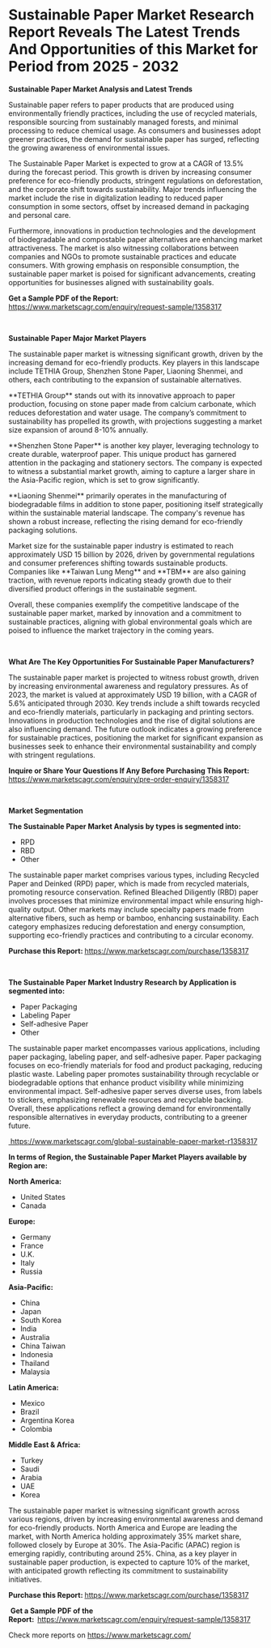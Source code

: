 <p><h1>Sustainable Paper Market Research Report Reveals The Latest Trends And Opportunities of this Market for Period from 2025 - 2032</h1></p><p><strong>Sustainable Paper Market Analysis and Latest Trends</strong></p>
<p><p>Sustainable paper refers to paper products that are produced using environmentally friendly practices, including the use of recycled materials, responsible sourcing from sustainably managed forests, and minimal processing to reduce chemical usage. As consumers and businesses adopt greener practices, the demand for sustainable paper has surged, reflecting the growing awareness of environmental issues.</p><p>The Sustainable Paper Market is expected to grow at a CAGR of 13.5% during the forecast period. This growth is driven by increasing consumer preference for eco-friendly products, stringent regulations on deforestation, and the corporate shift towards sustainability. Major trends influencing the market include the rise in digitalization leading to reduced paper consumption in some sectors, offset by increased demand in packaging and personal care.</p><p>Furthermore, innovations in production technologies and the development of biodegradable and compostable paper alternatives are enhancing market attractiveness. The market is also witnessing collaborations between companies and NGOs to promote sustainable practices and educate consumers. With growing emphasis on responsible consumption, the sustainable paper market is poised for significant advancements, creating opportunities for businesses aligned with sustainability goals.</p></p>
<p><strong>Get a Sample PDF of the Report:&nbsp;</strong> <a href="https://www.marketscagr.com/enquiry/request-sample/1358317?utm_campaign=3019&utm_medium=2&utm_source=Github&utm_content=ia&utm_term=31032025&utm_id=sustainable-paper">https://www.marketscagr.com/enquiry/request-sample/1358317</a></p>
<p>&nbsp;</p>
<p><strong>Sustainable Paper Major Market Players</strong></p>
<p><p>The sustainable paper market is witnessing significant growth, driven by the increasing demand for eco-friendly products. Key players in this landscape include TETHIA Group, Shenzhen Stone Paper, Liaoning Shenmei, and others, each contributing to the expansion of sustainable alternatives.</p><p>**TETHIA Group** stands out with its innovative approach to paper production, focusing on stone paper made from calcium carbonate, which reduces deforestation and water usage. The company’s commitment to sustainability has propelled its growth, with projections suggesting a market size expansion of around 8-10% annually.</p><p>**Shenzhen Stone Paper** is another key player, leveraging technology to create durable, waterproof paper. This unique product has garnered attention in the packaging and stationery sectors. The company is expected to witness a substantial market growth, aiming to capture a larger share in the Asia-Pacific region, which is set to grow significantly.</p><p>**Liaoning Shenmei** primarily operates in the manufacturing of biodegradable films in addition to stone paper, positioning itself strategically within the sustainable material landscape. The company's revenue has shown a robust increase, reflecting the rising demand for eco-friendly packaging solutions.</p><p>Market size for the sustainable paper industry is estimated to reach approximately USD 15 billion by 2026, driven by governmental regulations and consumer preferences shifting towards sustainable products. Companies like **Taiwan Lung Meng** and **TBM** are also gaining traction, with revenue reports indicating steady growth due to their diversified product offerings in the sustainable segment.</p><p>Overall, these companies exemplify the competitive landscape of the sustainable paper market, marked by innovation and a commitment to sustainable practices, aligning with global environmental goals which are poised to influence the market trajectory in the coming years.</p></p>
<p>&nbsp;</p>
<p><strong>What Are The Key Opportunities For Sustainable Paper Manufacturers?</strong></p>
<p><p>The sustainable paper market is projected to witness robust growth, driven by increasing environmental awareness and regulatory pressures. As of 2023, the market is valued at approximately USD 19 billion, with a CAGR of 5.6% anticipated through 2030. Key trends include a shift towards recycled and eco-friendly materials, particularly in packaging and printing sectors. Innovations in production technologies and the rise of digital solutions are also influencing demand. The future outlook indicates a growing preference for sustainable practices, positioning the market for significant expansion as businesses seek to enhance their environmental sustainability and comply with stringent regulations.</p></p>
<p><strong>Inquire or Share Your Questions If Any Before Purchasing This Report:</strong> <a href="https://www.marketscagr.com/enquiry/pre-order-enquiry/1358317?utm_campaign=3019&utm_medium=2&utm_source=Github&utm_content=ia&utm_term=31032025&utm_id=sustainable-paper">https://www.marketscagr.com/enquiry/pre-order-enquiry/1358317</a></p>
<p>&nbsp;</p>
<p><strong>Market Segmentation</strong></p>
<p><strong>The Sustainable Paper Market Analysis by types is segmented into:</strong></p>
<p><ul><li>RPD</li><li>RBD</li><li>Other</li></ul></p>
<p><p>The sustainable paper market comprises various types, including Recycled Paper and Deinked (RPD) paper, which is made from recycled materials, promoting resource conservation. Refined Bleached Diligently (RBD) paper involves processes that minimize environmental impact while ensuring high-quality output. Other markets may include specialty papers made from alternative fibers, such as hemp or bamboo, enhancing sustainability. Each category emphasizes reducing deforestation and energy consumption, supporting eco-friendly practices and contributing to a circular economy.</p></p>
<p><strong>Purchase this Report:&nbsp;</strong><a href="https://www.marketscagr.com/purchase/1358317?utm_campaign=3019&utm_medium=2&utm_source=Github&utm_content=ia&utm_term=31032025&utm_id=sustainable-paper">https://www.marketscagr.com/purchase/1358317</a></p>
<p>&nbsp;</p>
<p><strong>The Sustainable Paper Market Industry Research by Application is segmented into:</strong></p>
<p><ul><li>Paper Packaging</li><li>Labeling Paper</li><li>Self-adhesive Paper</li><li>Other</li></ul></p>
<p><p>The sustainable paper market encompasses various applications, including paper packaging, labeling paper, and self-adhesive paper. Paper packaging focuses on eco-friendly materials for food and product packaging, reducing plastic waste. Labeling paper promotes sustainability through recyclable or biodegradable options that enhance product visibility while minimizing environmental impact. Self-adhesive paper serves diverse uses, from labels to stickers, emphasizing renewable resources and recyclable backing. Overall, these applications reflect a growing demand for environmentally responsible alternatives in everyday products, contributing to a greener future.</p></p>
<p><a href="https://www.marketscagr.com/global-sustainable-paper-market-r1358317?utm_campaign=3019&utm_medium=2&utm_source=Github&utm_content=ia&utm_term=31032025&utm_id=sustainable-paper">&nbsp;https://www.marketscagr.com/global-sustainable-paper-market-r1358317</a></p>
<p><strong>In terms of Region, the Sustainable Paper Market Players available by Region are:</strong></p>
<p>
    <p> <strong> North America: </strong>
        <ul>
            <li>United States</li>
            <li>Canada</li>
        </ul>
        </p> 
    <p> <strong> Europe: </strong>
        <ul>
            <li>Germany</li>
            <li>France</li>
            <li>U.K.</li>
            <li>Italy</li>
            <li>Russia</li>
        </ul>
        </p> 
    <p> <strong> Asia-Pacific: </strong>
        <ul>
            <li>China</li>
            <li>Japan</li>
            <li>South Korea</li>
            <li>India</li>
            <li>Australia</li>
            <li>China Taiwan</li>
            <li>Indonesia</li>
            <li>Thailand</li>
            <li>Malaysia</li>
        </ul>
        </p> 
    <p> <strong> Latin America: </strong>
        <ul>
            <li>Mexico</li>
            <li>Brazil</li>
            <li>Argentina Korea</li>
            <li>Colombia</li>
        </ul>
        </p> 
    <p> <strong> Middle East & Africa: </strong>
        <ul>
            <li>Turkey</li>
            <li>Saudi</li>
            <li>Arabia</li>
            <li>UAE</li>
            <li>Korea</li>
        </ul>
    </p>
    </p>
<p><p>The sustainable paper market is witnessing significant growth across various regions, driven by increasing environmental awareness and demand for eco-friendly products. North America and Europe are leading the market, with North America holding approximately 35% market share, followed closely by Europe at 30%. The Asia-Pacific (APAC) region is emerging rapidly, contributing around 25%. China, as a key player in sustainable paper production, is expected to capture 10% of the market, with anticipated growth reflecting its commitment to sustainability initiatives.</p></p>
<p><strong>Purchase this Report: </strong><a href="https://www.marketscagr.com/purchase/1358317?utm_campaign=3019&utm_medium=2&utm_source=Github&utm_content=ia&utm_term=31032025&utm_id=sustainable-paper">https://www.marketscagr.com/purchase/1358317</a></p>
<p>&nbsp;<strong>Get a Sample PDF of the Report:&nbsp;&nbsp;</strong><a href="https://www.marketscagr.com/enquiry/request-sample/1358317?utm_campaign=3019&utm_medium=2&utm_source=Github&utm_content=ia&utm_term=31032025&utm_id=sustainable-paper">https://www.marketscagr.com/enquiry/request-sample/1358317</a></p>
<p><strong></strong></p>
<p>Check more reports on <a href="https://www.marketscagr.com/?utm_campaign=3019&utm_medium=2&utm_source=Github&utm_content=ia&utm_term=31032025&utm_id=sustainable-paper">https://www.marketscagr.com/</a></p>